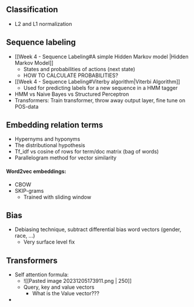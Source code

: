 
## Classification

* L2 and L1 normalization


## Sequence labeling
* [[Week 4 - Sequence Labeling#A simple Hidden Markov model |Hidden Markov Model]]
	* States and probabilities of actions (next state)
	* HOW TO CALCULATE PROBABILITIES?
* [[Week 4 - Sequence Labeling#Viterby algorithm|Viterbi Algorithm]]
	* Used for predicting labels for a new sequence in a HMM tagger
* HMM vs Naive Bayes vs Structured Perceptron
* Transformers: Train transformer, throw away output layer, fine tune on POS-data

## Embedding relation terms

* Hypernyms and hyponyms
* The distributional hypothesis
* Tf_idf vs cosine of rows for term/doc matrix (bag of words)
* Parallelogram method for vector similarity

#### Word2vec embeddings:
* CBOW
* SKIP-grams 
	* Trained with sliding window


## Bias

* Debiasing technique, subtract differential bias word vectors (gender, race, ...)
	* Very surface level  fix

## Transformers

* Self attention formula:
	* ![[Pasted image 20231205173911.png | 250]]
	* Query, key and value vectors
		* What is the Value vector???
* 